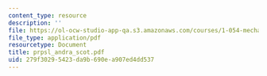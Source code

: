 ```yaml
---
content_type: resource
description: ''
file: https://ol-ocw-studio-app-qa.s3.amazonaws.com/courses/1-054-mechanics-and-design-of-concrete-structures-spring-2004/279f30295423da9b690ea907ed4dd537_prpsl_andra_scot.pdf
file_type: application/pdf
resourcetype: Document
title: prpsl_andra_scot.pdf
uid: 279f3029-5423-da9b-690e-a907ed4dd537
---
```

